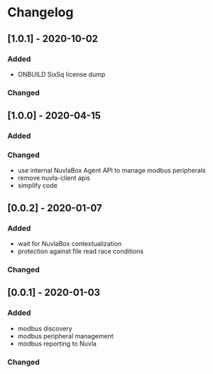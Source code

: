# Changelog
## [1.0.1] - 2020-10-02
### Added 
- ONBUILD SixSq license dump
### Changed
## [1.0.0] - 2020-04-15
### Added
### Changed
- use internal NuvlaBox Agent API to manage modbus peripherals
- remove nuvla-client apis
- simplify code
## [0.0.2] - 2020-01-07
### Added 
- wait for NuvlaBox contextualization 
- protection against file read race conditions
### Changed
## [0.0.1] - 2020-01-03
### Added 
- modbus discovery 
- modbus peripheral management 
- modbus reporting to Nuvla
### Changed



